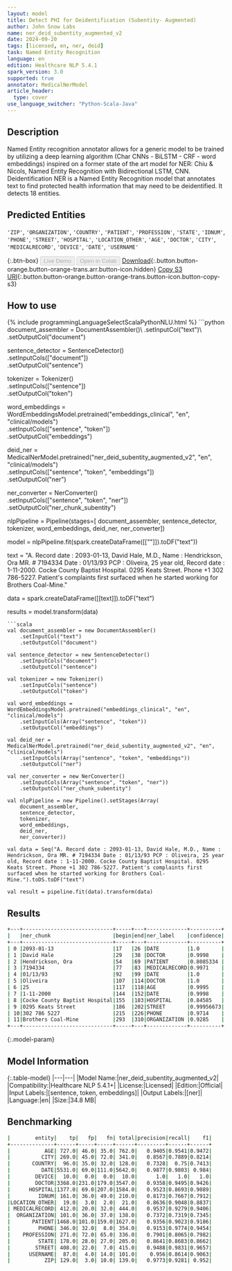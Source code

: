 ```yaml
---
layout: model
title: Detect PHI for Deidentification (Subentity- Augmented)
author: John Snow Labs
name: ner_deid_subentity_augmented_v2
date: 2024-09-20
tags: [licensed, en, ner, deid]
task: Named Entity Recognition
language: en
edition: Healthcare NLP 5.4.1
spark_version: 3.0
supported: true
annotator: MedicalNerModel
article_header:
  type: cover
use_language_switcher: "Python-Scala-Java"
---
```


## Description

Named Entity recognition annotator allows for a generic model to be trained by utilizing a deep learning algorithm (Char CNNs - BiLSTM - CRF - word embeddings)
inspired on a former state of the art model for NER: Chiu & Nicols, Named Entity Recognition with Bidirectional LSTM, CNN. Deidentification NER is a Named Entity Recognition model
that annotates text to find protected health information that may need to be deidentified. It detects 18 entities.

## Predicted Entities

`'ZIP'`, `'ORGANIZATION'`, `'COUNTRY'`, `'PATIENT'`, `'PROFESSION'`, `'STATE'`, `'IDNUM'`, `'PHONE'`, `'STREET'`, `'HOSPITAL'`, `'LOCATION_OTHER'`, `'AGE'`, `'DOCTOR'`, `'CITY'`, `'MEDICALRECORD'`, `'DEVICE'`, `'DATE'`, `'USERNAME'`

{:.btn-box}
<button class="button button-orange" disabled>Live Demo</button>
<button class="button button-orange" disabled>Open in Colab</button>
[Download](https://s3.amazonaws.com/auxdata.johnsnowlabs.com/clinical/models/ner_deid_subentity_augmented_v2_en_5.4.1_3.0_1726822472566.zip){:.button.button-orange.button-orange-trans.arr.button-icon.hidden}
[Copy S3 URI](s3://auxdata.johnsnowlabs.com/clinical/models/ner_deid_subentity_augmented_v2_en_5.4.1_3.0_1726822472566.zip){:.button.button-orange.button-orange-trans.button-icon.button-copy-s3}

## How to use



<div class="tabs-box" markdown="1">
{% include programmingLanguageSelectScalaPythonNLU.html %}
```python
document_assembler = DocumentAssembler()\
    .setInputCol("text")\
    .setOutputCol("document")

sentence_detector = SentenceDetector()\
    .setInputCols(["document"])\
    .setOutputCol("sentence")

tokenizer = Tokenizer()\
    .setInputCols(["sentence"])\
    .setOutputCol("token")

word_embeddings = WordEmbeddingsModel.pretrained("embeddings_clinical", "en", "clinical/models")\
    .setInputCols(["sentence", "token"])\
    .setOutputCol("embeddings")

deid_ner = MedicalNerModel.pretrained("ner_deid_subentity_augmented_v2", "en", "clinical/models") \
    .setInputCols(["sentence", "token", "embeddings"]) \
    .setOutputCol("ner")

ner_converter = NerConverter()\
    .setInputCols(["sentence", "token", "ner"])\
    .setOutputCol("ner_chunk_subentity")

nlpPipeline = Pipeline(stages=[
                    document_assembler,
                    sentence_detector,
                    tokenizer,
                    word_embeddings,
                    deid_ner,
                    ner_converter])

model = nlpPipeline.fit(spark.createDataFrame([[""]]).toDF("text"))

text = "A. Record date : 2093-01-13, David Hale, M.D., Name : Hendrickson, Ora MR. # 7194334 Date : 01/13/93 PCP : Oliveira, 25 year old, Record date : 1-11-2000. Cocke County Baptist Hospital. 0295 Keats Street. Phone +1 302 786-5227. Patient's complaints first surfaced when he started working for Brothers Coal-Mine."

data = spark.createDataFrame([[text]]).toDF("text")

results = model.transform(data)
```
```scala
val document_assembler = new DocumentAssembler()
    .setInputCol("text")
    .setOutputCol("document")

val sentence_detector = new SentenceDetector()
    .setInputCols("document")
    .setOutputCol("sentence")

val tokenizer = new Tokenizer()
    .setInputCols("sentence")
    .setOutputCol("token")

val word_embeddings = WordEmbeddingsModel.pretrained("embeddings_clinical", "en", "clinical/models")
    .setInputCols(Array("sentence", "token"))
    .setOutputCol("embeddings")

val deid_ner = MedicalNerModel.pretrained("ner_deid_subentity_augmented_v2", "en", "clinical/models")
    .setInputCols(Array("sentence", "token", "embeddings"))
    .setOutputCol("ner")

val ner_converter = new NerConverter()
    .setInputCols(Array("sentence", "token", "ner"))
    .setOutputCol("ner_chunk_subentity")

val nlpPipeline = new Pipeline().setStages(Array(
    document_assembler,
    sentence_detector,
    tokenizer,
    word_embeddings,
    deid_ner,
    ner_converter))

val data = Seq("A. Record date : 2093-01-13, David Hale, M.D., Name : Hendrickson, Ora MR. # 7194334 Date : 01/13/93 PCP : Oliveira, 25 year old, Record date : 1-11-2000. Cocke County Baptist Hospital. 0295 Keats Street. Phone +1 302 786-5227. Patient's complaints first surfaced when he started working for Brothers Coal-Mine.").toDS.toDF("text")

val result = pipeline.fit(data).transform(data)
```
</div>

## Results

```bash
+---+-----------------------------+-----+---+-------------+----------+
|   |ner_chunk                    |begin|end|ner_label    |confidence|
+---+-----------------------------+-----+---+-------------+----------+
| 0 |2093-01-13                   |17   |26 |DATE         |1.0       |
| 1 |David Hale                   |29   |38 |DOCTOR       |0.9998    |
| 2 |Hendrickson, Ora             |54   |69 |PATIENT      |0.8085334 |
| 3 |7194334                      |77   |83 |MEDICALRECORD|0.9971    |
| 4 |01/13/93                     |92   |99 |DATE         |1.0       |
| 5 |Oliveira                     |107  |114|DOCTOR       |1.0       |
| 6 |25                           |117  |118|AGE          |0.9995    |
| 7 |1-11-2000                    |144  |152|DATE         |0.9998    |
| 8 |Cocke County Baptist Hospital|155  |183|HOSPITAL     |0.84585   |
| 9 |0295 Keats Street            |186  |202|STREET       |0.99956673|
| 10|302 786 5227                 |215  |226|PHONE        |0.9714    |
| 11|Brothers Coal-Mine           |293  |310|ORGANIZATION |0.9285    |
+---+-----------------------------+-----+---+-------------+----------+
```

{:.model-param}
## Model Information

{:.table-model}
|---|---|
|Model Name:|ner_deid_subentity_augmented_v2|
|Compatibility:|Healthcare NLP 5.4.1+|
|License:|Licensed|
|Edition:|Official|
|Input Labels:|[sentence, token, embeddings]|
|Output Labels:|[ner]|
|Language:|en|
|Size:|34.8 MB|

## Benchmarking

```bash
|        entity|    tp|   fp|   fn| total|precision|recall|    f1|
+--------------+------+-----+-----+------+---------+------+------+
|           AGE| 727.0| 46.0| 35.0| 762.0|   0.9405|0.9541|0.9472|
|          CITY| 269.0| 45.0| 72.0| 341.0|   0.8567|0.7889|0.8214|
|       COUNTRY|  96.0| 35.0| 32.0| 128.0|   0.7328|  0.75|0.7413|
|          DATE|5531.0| 69.0|111.0|5642.0|   0.9877|0.9803| 0.984|
|        DEVICE|  10.0|  0.0|  0.0|  10.0|      1.0|   1.0|   1.0|
|        DOCTOR|3368.0|231.0|179.0|3547.0|   0.9358|0.9495|0.9426|
|      HOSPITAL|1377.0| 69.0|207.0|1584.0|   0.9523|0.8693|0.9089|
|         IDNUM| 161.0| 36.0| 49.0| 210.0|   0.8173|0.7667|0.7912|
|LOCATION_OTHER|  19.0|  3.0|  2.0|  21.0|   0.8636|0.9048|0.8837|
| MEDICALRECORD| 412.0| 20.0| 32.0| 444.0|   0.9537|0.9279|0.9406|
|  ORGANIZATION| 101.0| 36.0| 37.0| 138.0|   0.7372|0.7319|0.7345|
|       PATIENT|1468.0|101.0|159.0|1627.0|   0.9356|0.9023|0.9186|
|         PHONE| 346.0| 32.0|  8.0| 354.0|   0.9153|0.9774|0.9454|
|    PROFESSION| 271.0| 72.0| 65.0| 336.0|   0.7901|0.8065|0.7982|
|         STATE| 178.0| 28.0| 27.0| 205.0|   0.8641|0.8683|0.8662|
|        STREET| 408.0| 22.0|  7.0| 415.0|   0.9488|0.9831|0.9657|
|      USERNAME|  87.0|  4.0| 14.0| 101.0|    0.956|0.8614|0.9063|
|           ZIP| 129.0|  3.0| 10.0| 139.0|   0.9773|0.9281| 0.952|
```